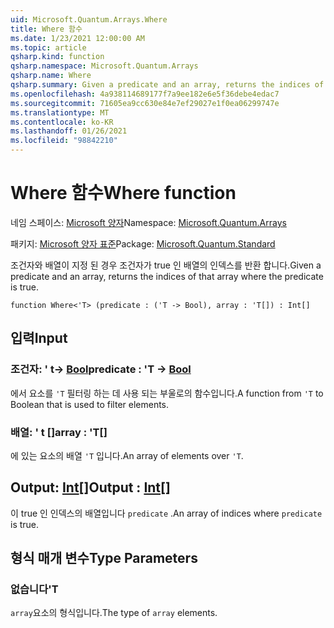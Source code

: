 ```yaml
---
uid: Microsoft.Quantum.Arrays.Where
title: Where 함수
ms.date: 1/23/2021 12:00:00 AM
ms.topic: article
qsharp.kind: function
qsharp.namespace: Microsoft.Quantum.Arrays
qsharp.name: Where
qsharp.summary: Given a predicate and an array, returns the indices of that array where the predicate is true.
ms.openlocfilehash: 4a938114689177f7a9ee182e6e5f36debe4edac7
ms.sourcegitcommit: 71605ea9cc630e84e7ef29027e1f0ea06299747e
ms.translationtype: MT
ms.contentlocale: ko-KR
ms.lasthandoff: 01/26/2021
ms.locfileid: "98842210"
---
```

# <a name="where-function"></a><span data-ttu-id="1d989-102">Where 함수</span><span class="sxs-lookup"><span data-stu-id="1d989-102">Where function</span></span>

<span data-ttu-id="1d989-103">네임 스페이스: [Microsoft 양자](xref:Microsoft.Quantum.Arrays)</span><span class="sxs-lookup"><span data-stu-id="1d989-103">Namespace: [Microsoft.Quantum.Arrays](xref:Microsoft.Quantum.Arrays)</span></span>

<span data-ttu-id="1d989-104">패키지: [Microsoft 양자 표준](https://nuget.org/packages/Microsoft.Quantum.Standard)</span><span class="sxs-lookup"><span data-stu-id="1d989-104">Package: [Microsoft.Quantum.Standard](https://nuget.org/packages/Microsoft.Quantum.Standard)</span></span>


<span data-ttu-id="1d989-105">조건자와 배열이 지정 된 경우 조건자가 true 인 배열의 인덱스를 반환 합니다.</span><span class="sxs-lookup"><span data-stu-id="1d989-105">Given a predicate and an array, returns the indices of that array where the predicate is true.</span></span>

```qsharp
function Where<'T> (predicate : ('T -> Bool), array : 'T[]) : Int[]
```


## <a name="input"></a><span data-ttu-id="1d989-106">입력</span><span class="sxs-lookup"><span data-stu-id="1d989-106">Input</span></span>

### <a name="predicate--t---bool"></a><span data-ttu-id="1d989-107">조건자: ' t-> [Bool](xref:microsoft.quantum.lang-ref.bool)</span><span class="sxs-lookup"><span data-stu-id="1d989-107">predicate : 'T -> [Bool](xref:microsoft.quantum.lang-ref.bool)</span></span>

<span data-ttu-id="1d989-108">에서 요소를 `'T` 필터링 하는 데 사용 되는 부울로의 함수입니다.</span><span class="sxs-lookup"><span data-stu-id="1d989-108">A function from `'T` to Boolean that is used to filter elements.</span></span>


### <a name="array--t"></a><span data-ttu-id="1d989-109">배열: ' t []</span><span class="sxs-lookup"><span data-stu-id="1d989-109">array : 'T[]</span></span>

<span data-ttu-id="1d989-110">에 있는 요소의 배열 `'T` 입니다.</span><span class="sxs-lookup"><span data-stu-id="1d989-110">An array of elements over `'T`.</span></span>



## <a name="output--int"></a><span data-ttu-id="1d989-111">Output: [Int](xref:microsoft.quantum.lang-ref.int)[]</span><span class="sxs-lookup"><span data-stu-id="1d989-111">Output : [Int](xref:microsoft.quantum.lang-ref.int)[]</span></span>

<span data-ttu-id="1d989-112">이 true 인 인덱스의 배열입니다 `predicate` .</span><span class="sxs-lookup"><span data-stu-id="1d989-112">An array of indices where `predicate` is true.</span></span>

## <a name="type-parameters"></a><span data-ttu-id="1d989-113">형식 매개 변수</span><span class="sxs-lookup"><span data-stu-id="1d989-113">Type Parameters</span></span>

### <a name="t"></a><span data-ttu-id="1d989-114">없습니다</span><span class="sxs-lookup"><span data-stu-id="1d989-114">'T</span></span>

<span data-ttu-id="1d989-115">`array`요소의 형식입니다.</span><span class="sxs-lookup"><span data-stu-id="1d989-115">The type of `array` elements.</span></span>